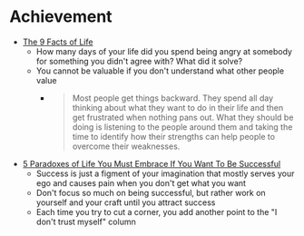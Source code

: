 # Achievement

* [The 9 Facts of Life](https://psiloveyou.xyz/the-9-facts-of-life-90e26ada3abb)
  * How many days of your life did you spend being angry at somebody for something you didn't agree with? What did it solve?
  * You cannot be valuable if you don't understand what other people value
    * > Most people get things backward. They spend all day thinking about what they want to do in their life and then get frustrated when nothing pans out. What they should be doing is listening to the people around them and taking the time to identify how their strengths can help people to overcome their weaknesses.
* [5 Paradoxes of Life You Must Embrace If You Want To Be Successful](https://medium.com/mind-cafe/5-paradoxes-of-life-you-must-embrace-if-you-want-to-be-successful-af1969ad148)
  * Success is just a figment of your imagination that mostly serves your ego and causes pain when you don't get what you want
  * Don't focus so much on being successful, but rather work on yourself and your craft until you attract success
  * Each time you try to cut a corner, you add another point to the "I don't trust myself" column
